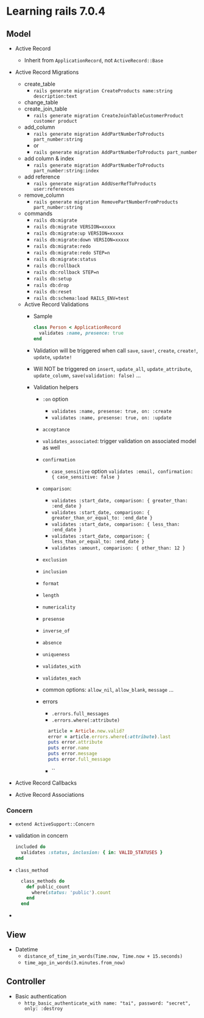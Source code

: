 # Learning rails 7.0.4

## Model

- Active Record
  - Inherit from `ApplicationRecord`, not `ActiveRecord::Base`
- Active Record Migrations
  - create_table
    - `rails generate migration CreateProducts name:string description:text`
  - change_table
  - create_join_table
    - `rails generate migration CreateJoinTableCustomerProduct customer product`
  - add_column
    - `rails generate migration AddPartNumberToProducts part_number:string`
    - or
    - `rails generate migration AddPartNumberToProducts part_number`
  - add column & index
    - `rails generate migration AddPartNumberToProducts part_number:string:index`
  - add reference
    - `rails generate migration AddUserRefToProducts user:references`
  - remove_column
    - `rails generate migration RemovePartNumberFromProducts part_number:string`
  - commands
    - `rails db:migrate`
    - `rails db:migrate VERSION=xxxxx`
    - `rails db:migrate:up VERSION=xxxxx`
    - `rails db:migrate:down VERSION=xxxxx`
    - `rails db:migrate:redo`
    - `rails db:migrate:redo STEP=n`
    - `rails db:migrate:status`
    - `rails db:rollback`
    - `rails db:rollback STEP=n`
    - `rails db:setup`
    - `rails db:drop`
    - `rails db:reset`
    - `rails db:schema:load RAILS_ENV=test`
  - Active Record Validations
    - Sample
    
      ```ruby
      class Person < ApplicationRecord
        validates :name, presence: true
      end
      ```
    
    - Validation will be triggered when call `save`, `save!`, `create`, `create!`, `update`, `update!`
    - Will NOT be triggered on `insert`, `update_all`, `update_attribute`, `update_column`, `save(validation: false)` ...
    - Validation helpers
      - `:on` option
        - `validates :name, presense: true, on: :create`
        - `validates :name, presense: true, on: :update`
      - `acceptance`
      - `validates_associated`: trigger validation on associated model as well
      - `confirmation`
        - `case_sensitive` option `validates :email, confirmation: { case_sensitive: false }`
      - `comparison`: 
        - `validates :start_date, comparison: { greater_than: :end_date }`
        - `validates :start_date, comparison: { greater_than_or_equal_to: :end_date }`
        - `validates :start_date, comparison: { less_than: :end_date }`
        - `validates :start_date, comparison: { less_than_or_equal_to: :end_date }`
        - `validates :amount, comparison: { other_than: 12 }`
      - `exclusion`
      - `inclusion`
      - `format`
      - `length`
      - `numericality`
      - `presense`
      - `inverse_of`
      - `absence`
      - `uniqueness`
      - `validates_with`
      - `validates_each`
      - common options: `allow_nil`, `allow_blank`, `message` ...
      - errors
        - `.errors.full_messages`
        - `.errors.where(:attribute)`
        
        ```ruby
          article = Article.new.valid?
          error = article.errors.where(:attribute).last
          puts error.attribute
          puts error.name
          puts error.message
          puts error.full_message
        ```
        - ``

- Active Record Callbacks
- Active Record Associations

### Concern

- `extend ActiveSupport::Concern`
- validation in concern

    ```ruby
    included do
      validates :status, inclusion: { in: VALID_STATUSES }
    end
    ```
  
- `class_method`

    ```ruby
      class_methods do
        def public_count
          where(status: 'public').count
        end
      end
    ```
- 

## View

- Datetime
  - `distance_of_time_in_words(Time.now, Time.now + 15.seconds)`
  - `time_ago_in_words(3.minutes.from_now)`

## Controller

- Basic authentication
  - `http_basic_authenticate_with name: "tai", password: "secret", only: :destroy`

